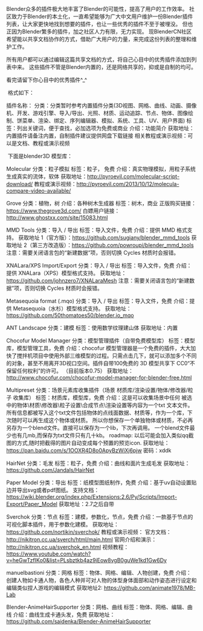 Blender众多的插件极大地丰富了Blender的可能性，提高了用户的工作效率。
社区致力于Blender的本土化，一直希望能够为广大中文用户维护一份Blender插件列表，让大家更快地找到想要的插件，也让一些优秀的插件不至于被埋没。
但也正因为Blender繁多的插件，加之社区人力有限，无力实现。
现BlenderCN社区希望能以共享文档协作的方式，借助广大用户的力量，来完成这份列表的整理和维护工作。

所有用户都可以通过编辑这篇共享文档的方式，将自己心目中的优秀插件添加到列表中来。
这些插件不管是Blender内置的，还是网络共享的，抑或是自制的均可。

看完请留下你心目中的优秀插件^_^

​
格式如下：

插件名称：
分类：分类暂时参考内置插件分类(3D视图、网格、曲线、动画、摄像机、开发、游戏引擎、导入/导出、光照、材质、运动追踪、节点、物体、图像绘制、饼菜单、渲染、绑定、序列编辑器、模拟、系统、工具、UV、用户界面)
标签：列出关键词，便于查找，必加选项为免费或商业
介绍：功能简介
获取地址：内置插件请备注内置，自制插件建议提供网盘下载链接
相关教程或演示视频：可以是文档、教程或演示视频

​
下面是blender3D 模型库：


Molecular
分类：粒子模拟
标签：粒子， 免费
介绍：真实物理模拟，用粒子系统生成真实的流体，软体
获取地址：http://pyroevil.com/molecular-script-download/
教程或演示视频：http://pyroevil.com/2013/10/12/molecula-compare-video-available/




Grove
分类：植物，树
介绍：各种树木生成器
标签：树木，商业
正版购买链接：https://www.thegrove3d.com/
白嫖用户链接：http://www.ghostxx.com/site/15083.html





MMD Tools
分类：导入 / 导出
标签：导入文件，免费
介绍：提供 MMD 格式支持。
获取地址 1（官方版）：https://github.com/sugiany/blender_mmd_tools
获取地址 2（第三方改造版）：https://github.com/powroupi/blender_mmd_tools
注意：需要关闭语言包的“新建数据”项，否则切换 Cycles 材质时会报错。


XNALara/XPS Import/Export
分类：导入 / 导出
标签：导入文件，免费
介绍：提供 XNALara（XPS）模型格式支持。
获取地址：https://github.com/johnzero7/XNALaraMesh
注意：需要关闭语言包的“新建数据”项，否则切换 Cycles 材质时会报错。


Metasequoia format (.mqo)
分类：导入 / 导出
标签：导入文件，免费
介绍：提供 Metasequoia（水杉）模型格式支持。
获取地址：https://github.com/50thomatoes50/blender.io_mqo



ANT Landscape
分类：建模
标签：使用数学纹理建山体
获取地址：内置


Chocofur Model Manager
分类：模型管理插件（自带免费模型库）
标签：模型库，模型管理工具，免费
介绍：chocofur 模型管理器是一个免费的插件，大大加快了搅拌机项目中使用外部三维模型的过程。只需点击几下，就可以添加多个不同的对象，甚至不用离开3D视口空间。插件自带100免费的 3D 模型共享下 CC0“不保留任何权利”的许可。 （目前版本0.75）
获取地址：http://www.chocofur.com/chocofur-model-manager-for-blender-free.html


Multipreset
分类：场景元素库收集插件（场景 材质库/渲染设置/物体/修改器/粒子 收集库）
标签：材质库，模型库，免费
介绍：这是可以收集场景中任何 被选中的物体\材质\修改器\粒子设置\合成节点\渲染设置等内容为一个txt 文本文件。
所有信息都被写入这个txt文件包括物体的点线面数据、材质等，作为一个库，下次随时可以再生成这个物体或材质。
所以你想保存一个单独物体或材质，不必再另存为一个blend文件。直接可以保存为一个lib，下次再调用。
一个blend文件最少也有几mb,而保存为txt文件只有几十kb。
roadmap:
以后可能会加入类似qq截图的方式,随时把截得的图片自动变成每个预置的预览icon.
获取地址：https://pan.baidu.com/s/1OOXR4D8o0ApyBzWiXj6pjw 密码：xddk



HairNet
分类：毛发
标签：粒子，免费
介绍：曲线和面片生成毛发
获取地址：https://github.com/Jandals/HairNet


Paper Model
分类：导出
标签：纸模型图纸制作，免费
介绍：基于uv自动设置贴边并导出svg或者pdf图纸。
支持文档：https://wiki.blender.org/index.php/Extensions:2.6/Py/Scripts/Import-Export/Paper_Model
获取地址：2.7之后自带



Sverchok
分类：节点
标签：建模，参数化，节点，免费
介绍：一款基于节点的可视化脚本插件，用于参数化建模。
获取地址：https://github.com/nortikin/sverchok/
教程或演示视频：
    官方文档：http://nikitron.cc.ua/sverch/html/main.html
    官网介绍和演示：http://nikitron.cc.ua/sverchok_en.html
    视频教程：https://www.youtube.com/watch?v=heGwTzfIKo0&list=PLsbztkb4az9iEow8vgB0guWe1kd1Gw6Dy


manuelbastioni
分类：网格
标签：物体、网格、编辑、人物创建，免费
介绍：创建人物如卡通人物，各色人种并可对人物的体型身体面部和动作姿态进行设定和编辑类似捏人游戏的编辑模式 
获取地址2: https://github.com/animate1978/MB-Lab


Blender-AnimeHairSupporter
分类：网格、曲线
标签：物体、网格、编辑、曲线
介绍：曲线生成卡通头发，免费
获取地址：https://github.com/saidenka/Blender-AnimeHairSupporter



